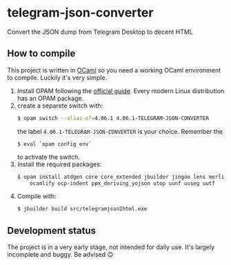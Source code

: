 # telegram-json-converter

Convert the JSON dump from Telegram Desktop to decent HTML

## How to compile

This project is written in [OCaml](https://ocaml.org/) so you need a working
OCaml environment to compile. Luckily it's very simple.

1. Install OPAM following the [official guide](https://opam.ocaml.org/doc/Install.html).
   Every modern Linux distribution has an OPAM package.
2. create a separete switch with:
    ```bash
    $ opam switch --alias-of=4.06.1 4.06.1-TELEGRAM-JSON-CONVERTER
    ```
    the label `4.06.1-TELEGRAM-JSON-CONVERTER` is your choice. Remember the
    ```bach
    $ eval `opam config env`
    ```
    to activate the switch.
3. Install the required packages:
    ```bash
    $ opam install atdgen core core_extended jbuilder jingoo lens merlin \
        ocamlify ocp-indent ppx_deriving_yojson utop uunf uuseg uutf
    ```
4. Compile with:
    ```bash
    $ jbuilder build src/telegramjson2html.exe
    ```

## Development status

The project is in a very early stage, not intended for daily use. It's largely incomplete and buggy. Be advised :wink:
